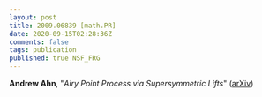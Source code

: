 ```yaml
---
layout: post
title: 2009.06839 [math.PR]
date: 2020-09-15T02:28:36Z
comments: false
tags: publication
published: true NSF_FRG
---
```


<b>Andrew Ahn</b>, "<i>Airy Point Process via Supersymmetric Lifts</i>" ([arXiv](http://arxiv.org/abs/2009.06839v1))
